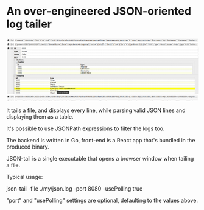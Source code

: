 # An over-engineered JSON-oriented log tailer

![Screenshot of the app](json_tail.png "JSON-tail GUI")

It tails a file, and displays every line, 
while parsing valid JSON lines and displaying them as a table.

It's possible to use JSONPath expressions to filter the logs too.

The backend is written in Go, front-end is a React app that's 
bundled in the produced binary. 

JSON-tail is a single executable that opens a browser window 
when tailing a file.

Typical usage:

  json-tail -file ./my/json.log -port 8080 -usePolling true
  
"port" and "usePolling" settings are optional, defaulting to the values above.